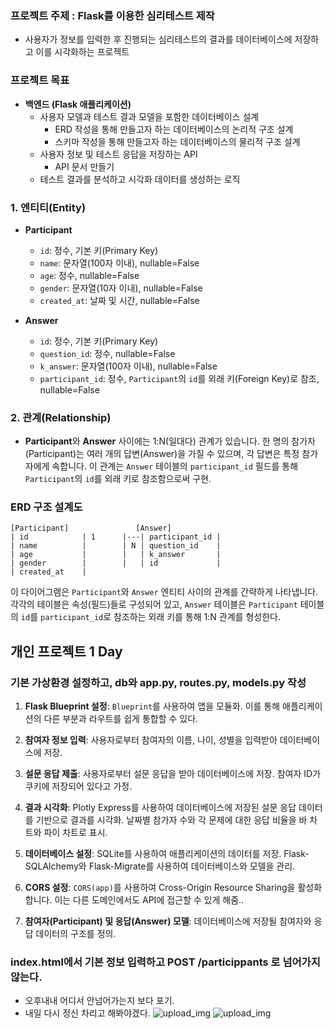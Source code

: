 ### **프로젝트 주제** : Flask를 이용한 심리테스트 제작

- 사용자가 정보를 입력한 후 진행되는 심리테스트의 결과를 데이터베이스에 저장하고
  이를 시각화하는 프로젝트

### **프로젝트 목표**

- **백엔드 (Flask 애플리케이션)**
  - 사용자 모델과 테스트 결과 모델을 포함한 데이터베이스 설계
    - ERD 작성을 통해 만들고자 하는 데이터베이스의 논리적 구조 설계
    - 스키마 작성을 통해 만들고자 하는 데이터베이스의 물리적 구조 설계
  - 사용자 정보 및 테스트 응답을 저장하는 API
    - API 문서 만들기
  - 테스트 결과를 분석하고 시각화 데이터를 생성하는 로직

### 1. 엔티티(Entity)

- **Participant**

  - `id`: 정수, 기본 키(Primary Key)
  - `name`: 문자열(100자 이내), nullable=False
  - `age`: 정수, nullable=False
  - `gender`: 문자열(10자 이내), nullable=False
  - `created_at`: 날짜 및 시간, nullable=False

- **Answer**
  - `id`: 정수, 기본 키(Primary Key)
  - `question_id`: 정수, nullable=False
  - `k_answer`: 문자열(100자 이내), nullable=False
  - `participant_id`: 정수, `Participant`의 `id`를 외래 키(Foreign Key)로 참조, nullable=False

### 2. 관계(Relationship)

- **Participant**와 **Answer** 사이에는 1:N(일대다) 관계가 있습니다. 한 명의 참가자(Participant)는 여러 개의 답변(Answer)을 가질 수 있으며, 각 답변은 특정 참가자에게 속합니다. 이 관계는 `Answer` 테이블의 `participant_id` 필드를 통해 `Participant`의 `id`를 외래 키로 참조함으로써 구현.

### ERD 구조 설계도

```
[Participant]               [Answer]
| id            | 1      |---| participant_id |
| name          |        | N | question_id    |
| age           |        |   | k_answer       |
| gender        |        |   | id             |
| created_at    |
```

이 다이어그램은 `Participant`와 `Answer` 엔티티 사이의 관계를 간략하게 나타냅니다. 각각의 테이블은 속성(필드)들로 구성되어 있고, `Answer` 테이블은 `Participant` 테이블의 `id`를 `participant_id`로 참조하는 외래 키를 통해 1:N 관계를 형성한다.

## 개인 프로젝트 1 Day

### 기본 가상환경 설정하고, db와 app.py, routes.py, models.py 작성

1. **Flask Blueprint 설정**: `Blueprint`를 사용하여 앱을 모듈화. 이를 통해 애플리케이션의 다른 부분과 라우트를 쉽게 통합할 수 있다.

2. **참여자 정보 입력**: 사용자로부터 참여자의 이름, 나이, 성별을 입력받아 데이터베이스에 저장.

3. **설문 응답 제출**: 사용자로부터 설문 응답을 받아 데이터베이스에 저장. 참여자 ID가 쿠키에 저장되어 있다고 가정.

4. **결과 시각화**: Plotly Express를 사용하여 데이터베이스에 저장된 설문 응답 데이터를 기반으로 결과를 시각화. 날짜별 참가자 수와 각 문제에 대한 응답 비율을 바 차트와 파이 차트로 표시.

5. **데이터베이스 설정**: SQLite를 사용하여 애플리케이션의 데이터를 저장. Flask-SQLAlchemy와 Flask-Migrate를 사용하여 데이터베이스와 모델을 관리.

6. **CORS 설정**: `CORS(app)`를 사용하여 Cross-Origin Resource Sharing을 활성화합니다. 이는 다른 도메인에서도 API에 접근할 수 있게 해줌..

7. **참여자(Participant) 및 응답(Answer) 모델**: 데이터베이스에 저장될 참여자와 응답 데이터의 구조를 정의.

### index.html에서 기본 정보 입력하고 POST /particippants 로 넘어가지 않는다.

- 오후내내 어디서 안넘어가는지 보다 포기.
- 내일 다시 정신 차리고 해봐야겠다.
  ![upload_img](/psypro/img/index.png)
  ![upload_img](/psypro/img/in_link_error.png)
